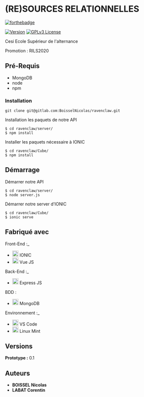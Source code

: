 # (RE)SOURCES RELATIONNELLES
[![forthebadge](https://forthebadge.com/images/badges/built-with-love.svg)](https://forthebadge.com)

[![Version](https://badge.fury.io/gh/tterb%2FHyde.svg)](https://badge.fury.io/gh/tterb%2FHyde)
[![GPLv3 License](https://img.shields.io/badge/License-GPL%20v3-yellow.svg)](https://opensource.org/licenses/)

Cesi Ecole Supérieur de l'alternance

Promotion : RILS2020

## Pré-Requis

 - MongoDB
 - node
 - npm


### Installation
```
git clone git@gitlab.com:BoisselNicolas/ravenclaw.git
```

Installation les paquets de notre API

```
$ cd ravenclaw/server/
$ npm install
```

Installer les paquets nécessaire à IONIC
```
$ cd ravenclaw/Cube/
$ npm install
```


## Démarrage
Démarrer notre API

```
$ cd ravenclaw/server/
$ node server.js
```

Démarrer notre server d'IONIC
```
$ cd ravenclaw/Cube/
$ ionic serve
```


## Fabriqué avec

Front-End :_
* <img src="https://miro.medium.com/max/352/1*rZY47WiUohIbDS1W2bmVyA.png" alt="drawing" width="20px" /> IONIC 
* <img src="https://upload.wikimedia.org/wikipedia/commons/thumb/9/95/Vue.js_Logo_2.svg/1200px-Vue.js_Logo_2.svg.png" alt="drawing" width="20px" /> Vue JS 

Back-End :_
* <img src="https://upload.wikimedia.org/wikipedia/commons/thumb/9/99/Unofficial_JavaScript_logo_2.svg/1200px-Unofficial_JavaScript_logo_2.svg.png" alt="drawing" width="20px" /> Express JS

BDD :
* <img src="https://prnewswire2-a.akamaihd.net/p/1893751/sp/189375100/thumbnail/entry_id/0_prmivf9l/def_height/400/def_width/400/version/100031/type/1" alt="drawing" width="20px" /> MongoDB

Environnement :_
* <img src="https://www.armandphilippot.com/wp-content/uploads/2020/03/vs-code.jpg" alt="drawing" width="20px" /> VS Code
* <img src="https://user-images.githubusercontent.com/31940713/47532692-1041e400-d87f-11e8-8bf5-584b22e9a37a.png" alt="drawing" width="20px" /> Linux Mint


## Versions

**Prototype :** 0.1


## Auteurs

* **BOISSEL Nicolas** 
* **LABAT Corentin**



